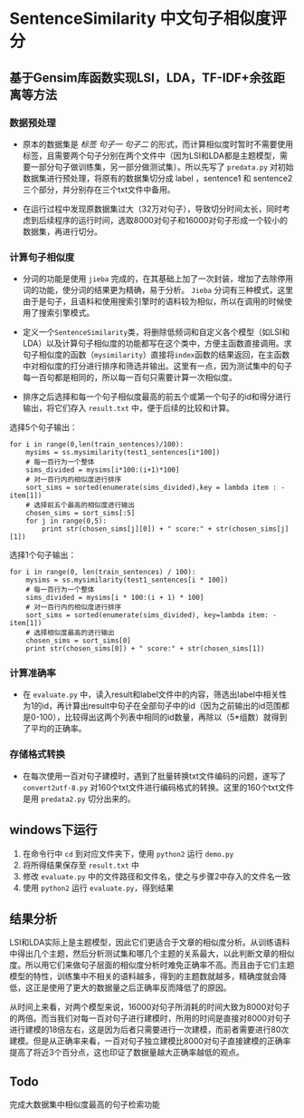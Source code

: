 # **SentenceSimilarity 中文句子相似度评分**

## **基于Gensim库函数实现LSI，LDA，TF-IDF+余弦距离等方法**

### **数据预处理**

* 原本的数据集是 *标签 句子一 句子二* 的形式，而计算相似度时暂时不需要使用标签，且需要两个句子分别在两个文件中（因为LSI和LDA都是主题模型，需要一部分句子做训练集，另一部分做测试集）。所以先写了 `predata.py` 对初始数据集进行预处理，将原有的数据集切分成 label ，sentence1 和 sentence2 三个部分，并分别存在三个txt文件中备用。

* 在运行过程中发现原数据集过大（32万对句子），导致切分时间太长，同时考虑到后续程序的运行时间，选取8000对句子和16000对句子形成一个较小的数据集，再进行切分。

### **计算句子相似度**

* 分词的功能是使用 `jieba` 完成的，在其基础上加了一次封装，增加了去除停用词的功能，使分词的结果更为精确，易于分析。 `Jieba` 分词有三种模式，这里由于是句子，且语料和使用搜索引擎时的语料较为相似，所以在调用的时候使用了搜索引擎模式。

* 定义一个`SentenceSimilarity`类，将删除低频词和自定义各个模型（如LSI和LDA）以及计算句子相似度的功能都写在这个类中，方便主函数直接调用。求句子相似度的函数（`mysimilarity`）直接将`index`函数的结果返回，在主函数中对相似度的打分进行排序和筛选并输出。这里有一点，因为测试集中的句子每一百句都是相同的，所以每一百句只需要计算一次相似度。

* 排序之后选择和每一个句子相似度最高的前五个或第一个句子的id和得分进行输出，将它们存入    `result.txt` 中，便于后续的比较和计算。

选择5个句子输出：

    for i in range(0,len(train_sentences)/100):
        mysims = ss.mysimilarity(test1_sentences[i*100])
        # 每一百行为一个整体
        sims_divided = mysims[i*100:(i+1)*100]
        # 对一百行内的相似度进行排序
        sort_sims = sorted(enumerate(sims_divided),key = lambda item : -item[1])
        # 选择前五个最高的相似度进行输出
        chosen_sims = sort_sims[:5]
        for j in range(0,5):
            print str(chosen_sims[j][0]) + " score:" + str(chosen_sims[j][1])

选择1个句子输出：

    for i in range(0, len(train_sentences) / 100):
        mysims = ss.mysimilarity(test1_sentences[i * 100])
        # 每一百行为一个整体
        sims_divided = mysims[i * 100:(i + 1) * 100]
        # 对一百行内的相似度进行排序
        sort_sims = sorted(enumerate(sims_divided), key=lambda item: -item[1])
        # 选择相似度最高的进行输出
        chosen_sims = sort_sims[0]
        print str(chosen_sims[0]) + " score:" + str(chosen_sims[1])

### **计算准确率**

* 在 `evaluate.py` 中，读入result和label文件中的内容，筛选出label中相关性为1的id，再计算出result中句子在全部句子中的id（因为之前输出的id范围都是0-100），比较得出这两个列表中相同的id数量，再除以（5*组数）就得到了平均的正确率。

### **存储格式转换**

* 在每次使用一百对句子建模时，遇到了批量转换txt文件编码的问题，遂写了 `convert2utf-8.py` 对160个txt文件进行编码格式的转换。这里的160个txt文件是用 `predata2.py` 切分出来的。

## **windows下运行**

1. 在命令行中 `cd` 到对应文件夹下，使用 `python2` 运行 `demo.py`
2. 将所得结果保存至 `result.txt` 中
3. 修改 `evaluate.py` 中的文件路径和文件名，使之与步骤2中存入的文件名一致
4. 使用 `python2` 运行 `evaluate.py`，得到结果

## **结果分析**

LSI和LDA实际上是主题模型，因此它们更适合于文章的相似度分析。从训练语料中得出几个主题，然后分析测试集和哪几个主题的关系最大，以此判断文章的相似度。所以用它们来做句子层面的相似度分析时难免正确率不高。而且由于它们主题模型的特性，训练集中不相关的语料越多，得到的主题数就越多，精确度就会降低，这正是使用了更大的数据量之后正确率反而降低了的原因。

从时间上来看，对两个模型来说，16000对句子所消耗的时间大致为8000对句子的两倍。而当我们对每一百对句子进行建模时，所用的时间是直接对8000对句子进行建模的18倍左右，这是因为后者只需要进行一次建模，而前者需要进行80次建模。但是从正确率来看，一百对句子独立建模比8000对句子直接建模的正确率提高了将近3个百分点，这也印证了数据量越大正确率越低的观点。

## Todo

完成大数据集中相似度最高的句子检索功能